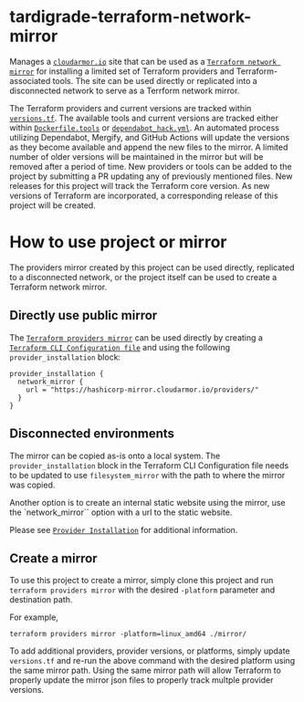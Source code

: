 # tardigrade-terraform-network-mirror

Manages a [`cloudarmor.io`][0] site that can be used as a [`Terraform network mirror`][1] for installing a limited set of Terraform providers
and Terraform-associated tools. The site can be used directly or replicated into a disconnected network to serve as a Terrform
network mirror.

The Terraform providers and current versions are tracked within [`versions.tf`][4]. The available tools and current versions are
tracked either within [`Dockerfile.tools`][2] or [`dependabot_hack.yml`][3]. An automated process utilizing Dependabot, Mergify, and GitHub Actions
will update the versions as they become available and append the new files to the mirror.  A limited number of older versions will be maintained
in the mirror but will be removed after a period of time.  New providers or tools can be added to the project by submitting a PR updating any of
previously mentioned files.  New releases for this project will track the Terraform core version.  As new versions of Terraform are incorporated, a corresponding release of this project will be created.

# How to use project or mirror

The providers mirror created by this project can be used directly, replicated to a disconnected network, or the project itself can be used to create a Terraform network mirror.

## Directly use public mirror

The [`Terraform providers mirror`][5] can be used directly by creating a [`Terraform CLI Configuration file`][6] and using the following
`provider_installation` block:

```
provider_installation {
  network_mirror {
    url = "https://hashicorp-mirror.cloudarmor.io/providers/"
  }
}
```
## Disconnected environments

The mirror can be copied as-is onto a local system. The `provider_installation` block in the Terraform CLI Configuration file needs to be updated
to use `filesystem_mirror` with the path to where the mirror was copied.

Another option is to create an internal static website using the mirror, use the `network_mirror`` option with a url to the static website.

Please see [`Provider Installation`][8] for additional information.

## Create a mirror

To use this project to create a mirror, simply clone this project and run `terraform providers mirror` with the desired `-platform` parameter 
and destination path.

For example,

```
terraform providers mirror -platform=linux_amd64 ./mirror/
```

To add additional providers, provider versions, or platforms, simply update `versions.tf` and re-run the above command with the desired
platform using the same mirror path.  Using the same mirror path will allow Terraform to properly update the mirror json files to properly track multple provider versions.


[0]: https://hashicorp-mirror.cloudarmor.io/list.html
[1]: https://developer.hashicorp.com/terraform/internals/provider-network-mirror-protocol
[2]: https://github.com/plus3it/tardigrade-terraform-network-mirror/blob/tf-mirror/Dockerfile.tools
[3]: https://github.com/plus3it/tardigrade-terraform-network-mirror/blob/tf-mirror/.github/workflows/dependabot_hack.yml
[4]: https://github.com/plus3it/tardigrade-terraform-network-mirror/blob/tf-mirror/providers/versions.tf
[5]: https://hashicorp-mirror.cloudarmor.io/providers/
[6]: https://developer.hashicorp.com/terraform/cli/config/config-file
[8]: https://developer.hashicorp.com/terraform/cli/config/config-file#provider-installation
[9]: https://developer.hashicorp.com/terraform/cli/config/config-file#filesystem_mirror
